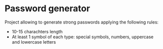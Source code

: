# Password generator

Project allowing to generate strong passwords applying the following rules:
- 10-15 charachters length
- At least 1 symbol of each type: special symbols, numbers, uppercase and lowercase letters



